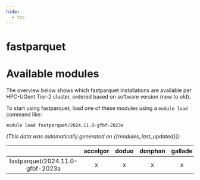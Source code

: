 ```yaml
---
hide:
  - toc
---
```


fastparquet
===========

# Available modules


The overview below shows which fastparquet installations are available per HPC-UGent Tier-2 cluster, ordered based on software version (new to old).

To start using fastparquet, load one of these modules using a `module load` command like:

```shell
module load fastparquet/2024.11.0-gfbf-2023a
```

*(This data was automatically generated on {{modules_last_updated}})*

| |accelgor|doduo|donphan|gallade|joltik|litleo|shinx|
| :---: | :---: | :---: | :---: | :---: | :---: | :---: | :---: |
|fastparquet/2024.11.0-gfbf-2023a|x|x|x|x|x|x|x|
